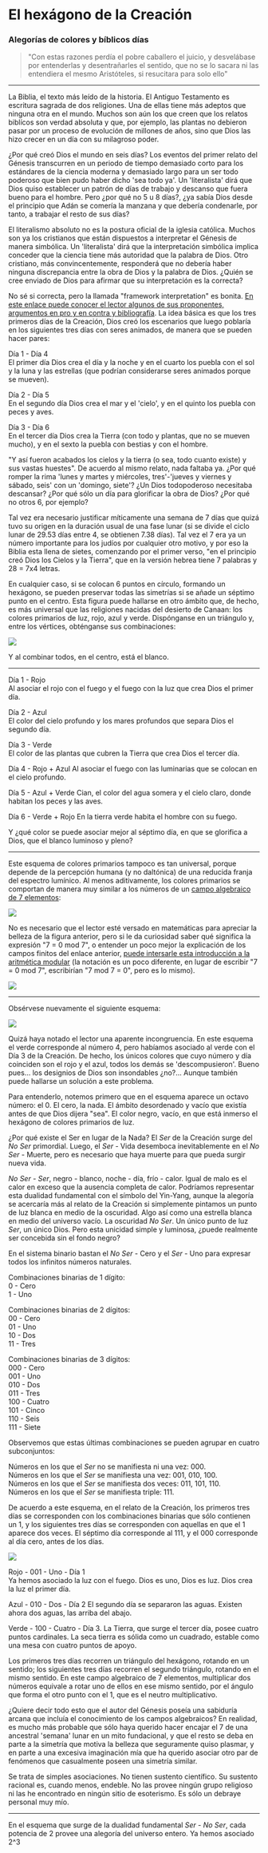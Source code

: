 # El hexágono de la Creación

### Alegorías de colores y bíblicos días

> "Con estas razones perdía el pobre caballero el juicio, y desvelábase por entenderlas y desentrañarles el sentido, que no se lo sacara ni las entendiera el mesmo Aristóteles, si resucitara para solo ello"

---

La Biblia, el texto más leído de la historia. El Antiguo Testamento es escritura sagrada de dos religiones. Una de ellas tiene más adeptos que ninguna otra en el mundo. Muchos son aún los que creen que los relatos biblícos son verdad absoluta y que, por ejemplo, las plantas no debieron pasar por un proceso de evolución de millones de años, sino que Dios las hizo crecer en un día con su milagroso poder. 

¿Por qué creó Dios el mundo en seis días? Los eventos del primer relato del Génesis transcurren en un periodo de tiempo demasiado corto para los estándares de la ciencia moderna y demasiado largo para un ser todo poderoso que bien pudo haber dicho 'sea todo ya'. Un 'literalista' dirá que Dios quiso establecer un patrón de días de trabajo y descanso que fuera bueno para el hombre. Pero ¿por qué no 5 u 8 días?, ¿ya sabía Dios desde el principio que Adán se comería la manzana y que debería condenarle, por tanto, a trabajar el resto de sus días?

El literalismo absoluto no es la postura oficial de la iglesia católica. Muchos son ya los cristianos que están dispuestos a interpretar el Génesis de manera simbólica. Un 'literalista' dirá que la interpretación simbólica implica conceder que la ciencia tiene más autoridad que la palabra de Dios. Otro cristiano, más convincentemente, responderá que no debería haber ninguna discrepancia entre la obra de Dios y la palabra de Dios. ¿Quién se cree enviado de Dios para afirmar que su interpretación es la correcta? 

No sé si correcta, pero la llamada "framework interpretation" es bonita. [En este enlace puede conocer el lector algunos de sus proponentes, argumentos en pro y en contra y bibliografía](https://en.wikipedia.org/wiki/Framework_interpretation_(Genesis)). La idea básica es que los tres primeros días de la Creación, Dios creó los escenarios que luego poblaría en los siguientes tres días con seres animados, de manera que se pueden hacer pares:

Día 1 - Día 4  
El primer día Dios crea el día y la noche y en el cuarto los puebla con el sol y la luna y las estrellas (que podrían considerarse seres animados porque se mueven).

Día 2 - Día 5  
En el segundo día Dios crea el mar y el 'cielo', y en el quinto los puebla con peces y aves.

Día 3 - Día 6  
En el tercer día Dios crea la Tierra (con todo y plantas, que no se mueven mucho), y en el sexto la puebla con bestias y con el hombre.

"Y así fueron acabados los cielos y la tierra (o sea, todo cuanto existe) y sus vastas huestes". De acuerdo al mismo relato, nada faltaba ya. ¿Por qué romper la rima 'lunes y martes y miércoles, tres'-'jueves y viernes y sábado, seis' con un 'domingo, siete'? ¿Un Dios todopoderoso necesitaba descansar? ¿Por qué sólo un día para glorificar la obra de Dios? ¿Por qué no otros 6, por ejemplo?

Tal vez era necesario justificar míticamente una semana de 7 días que quizá tuvo su origen en la duración usual de una fase lunar (si se divide el ciclo lunar de 29.53 días entre 4, se obtienen 7.38 días). Tal vez el 7 era ya un número importante para los judíos por cualquier otro motivo, y por eso la Biblia esta llena de sietes, comenzando por el primer verso, "en el principio creó Dios los Cielos y la Tierra", que en la versión hebrea tiene 7 palabras y 28 = 7x4 letras. 

En cualquier caso, si se colocan 6 puntos en círculo, formando un hexágono, se pueden preservar todas las simetrías si se añade un séptimo punto en el centro. Esta figura puede hallarse en otro ámbito que, de hecho, es más universal que las religiones nacidas del desierto de Canaan: los colores primarios de luz, rojo, azul y verde. Dispónganse en un triángulo y, entre los vértices, obténganse sus combinaciones:

![](colors.png)

Y al combinar todos, en el centro, está el blanco. 

---

Día 1 - Rojo  
Al asociar el rojo con el fuego y el fuego con la luz que crea Dios el primer día.

Día 2 - Azul  
El color del cielo profundo y los mares profundos que separa Dios el segundo día.

Día 3 - Verde  
El color de las plantas que cubren la Tierra que crea Dios el tercer día.

Día 4 - Rojo + Azul
Al asociar el fuego con las luminarias que se colocan en el cielo profundo.

Día 5 - Azul + Verde
Cian, el color del agua somera y el cielo claro, donde habitan los peces y las aves.

Día 6 - Verde + Rojo
En la tierra verde habita el hombre con su fuego.

Y ¿qué color se puede asociar mejor al séptimo día, en que se glorifica a Dios, que el blanco luminoso y pleno? 

---

Este esquema de colores primarios tampoco es tan universal, porque depende de la percepción humana (y no daltónica) de una reducida franja del espectro lumínico. Al menos aditivamente, los colores primarios se comportan de manera muy similar a los números de un [campo algebraico de 7 elementos](https://www.nku.edu/~christensen/Introduction%20to%20finite%20fields%20I.pdf):

![](numbers.png)

No es necesario que el lector esté versado en matemáticas para apreciar la belleza de la figura anterior, pero si le da curiosidad saber qué significa la expresión "7 = 0 mod 7", o entender un poco mejor la explicación de los campos finitos del enlace anterior, [puede intersarle esta introducción a la aritmética modular](https://www.khanacademy.org/computing/computer-science/cryptography/modarithmetic/a/what-is-modular-arithmetic) (la notación es un poco diferente, en lugar de escribir "7 = 0 mod 7", escribirían "7 mod 7 = 0", pero es lo mismo). 

![](spiral.png)

---

Obsérvese nuevamente el siguiente esquema:

![](numbers.png)

Quizá haya notado el lector una aparente incongruencia. En este esquema el verde corresponde al número 4, pero habíamos asociado al verde con el Día 3 de la Creación. De hecho, los únicos colores que cuyo número y día coinciden son el rojo y el azul, todos los demás se 'descompusieron'. Bueno pues... los designios de Dios son insondables ¿no?... Aunque también puede hallarse un solución a este problema. 

Para entenderlo, notemos primero que en el esquema aparece un octavo número: el 0. El cero, la nada. El ámbito desordenado y vacío que existía antes de que Dios dijera "sea".  El color negro, vacío, en que está inmerso el hexágono de colores primarios de luz. 

¿Por qué existe el Ser en lugar de la Nada? El *Ser* de la Creación surge del *No Ser* primordial. Luego, el *Ser* - Vida desemboca inevitablemente en el *No Ser* - Muerte, pero es necesario que haya muerte para que pueda surgir nueva vida. 

*No Ser* - *Ser*, negro - blanco, noche - día, frío - calor. Igual de malo es el calor en exceso que la ausencia completa de calor. Podríamos representar esta dualidad fundamental con el símbolo del Yin-Yang, aunque la alegoría se acercaría más al relato de la Creación si simplemente pintamos un punto de luz blanca en medio de la oscuridad. Algo así como una estrella blanca en medio del universo vacío. La oscuridad *No Ser*. Un único punto de luz *Ser*, un único Dios. Pero esta unicidad simple y luminosa, ¿puede realmente ser concebida sin el fondo negro?

En el sistema binario bastan el *No Ser* - Cero y el *Ser* - Uno para expresar todos los infinitos números naturales. 

Combinaciones binarias de 1 dígito:  
0 - Cero  
1 - Uno

Combinaciones binarias de 2 dígitos:  
00 - Cero  
01 - Uno  
10 - Dos  
11 - Tres

Combinaciones binarias de 3 dígitos:  
000 - Cero  
001 - Uno  
010 - Dos  
011 - Tres  
100 - Cuatro  
101 - Cinco  
110 - Seis  
111 - Siete

Observemos que estas últimas combinaciones se pueden agrupar en cuatro subconjuntos:  

Números en los que el *Ser* no se manifiesta ni una vez: 000.  
Números en los que el *Ser* se manifiesta una vez: 001, 010, 100.  
Números en los que el *Ser* se manifiesta dos veces: 011, 101, 110.  
Números en los que el *Ser* se manifiesta triple: 111.

De acuerdo a este esquema, en el relato de la Creación, los primeros tres días se corresponden con los combinaciones binarias que sólo contienen un 1, y los siguientes tres días se corresponden con aquellas en que el 1 aparece dos veces. El séptimo día corresponde al 111, y el 000 corresponde al día cero, antes de los días. 

![](binaries.png)


Rojo - 001 - Uno - Día 1  
Ya hemos asociado la luz con el fuego. Dios es uno, Dios es luz. Dios crea la luz el primer día.

Azul - 010 - Dos - Día 2
El segundo día se separaron las aguas. Existen ahora dos aguas, las  arriba del abajo.

Verde - 100 - Cuatro - Día 3.
La Tierra, que surge el tercer día, posee cuatro puntos cardinales. La seca tierra es sólida como un cuadrado, estable como una mesa con cuatro puntos de apoyo. 

Los primeros tres días recorren un triángulo del hexágono, rotando en un sentido; los siguientes tres días recorren el segundo triángulo, rotando en el mismo sentido. En este campo algebraico de 7 elementos, multiplicar dos números equivale a rotar uno de ellos en ese mismo sentido, por el ángulo que forma el otro punto con el 1, que es el neutro multiplicativo. 

¿Quiere decir todo esto que el autor del Génesis poseía una sabiduría arcana que incluía el conocimiento de los campos algebraicos? En realidad, es mucho más probable que sólo haya querido hacer encajar el 7 de una ancestral 'semana' lunar en un mito fundacional, y que el resto se deba en parte a la simetría que motiva la belleza que seguramente quiso plasmar, y en parte a una excesiva imaginación mía que ha querido asociar otro par de fenómenos que casualmente poseen una simetría similar. 

Se trata de simples asociaciones. No tienen sustento científico. Su sustento racional es, cuando menos, endeble. No las provee ningún grupo religioso ni las he encontrado en ningún sitio de esoterismo. Es sólo un debraye personal muy mío. 

---

En el esquema que surge de la dualidad fundamental *Ser* - *No Ser*, cada potencia de 2 provee una alegoría del universo entero. Ya hemos asociado 2^3 
